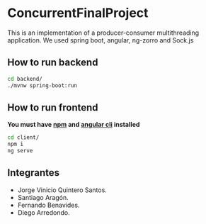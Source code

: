 # ConcurrentFinalProject

This is an implementation of a producer-consumer multithreading application. We used spring boot, angular, ng-zorro and Sock.js

## How to run backend
```bash
cd backend/
./mvnw spring-boot:run
```

## How to run frontend
**You must have [npm](https://www.npmjs.com/get-npm) and [angular cli](https://cli.angular.io/) installed**

```bash
cd client/
npm i
ng serve
```

## Integrantes
* Jorge Vinicio Quintero Santos.
* Santiago Aragón.
* Fernando Benavides.
* Diego Arredondo.
